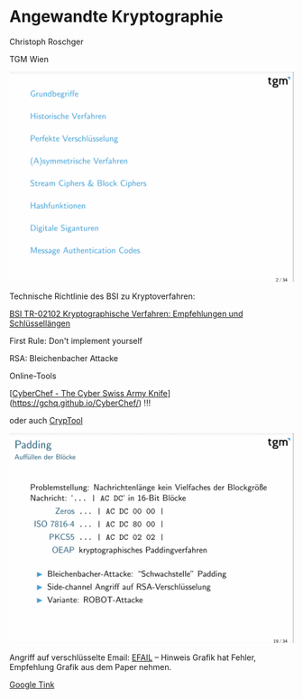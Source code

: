 # Angewandte Kryptographie

Christoph Roschger

TGM Wien

![image-20210602080709735](fig/image-20210602080709735.png)



Technische Richtlinie des BSI zu Kryptoverfahren:

[BSI TR-02102 Kryptographische Verfahren: Empfehlungen und Schlüssellängen](https://www.bsi.bund.de/DE/Themen/Unternehmen-und-Organisationen/Standards-und-Zertifizierung/Technische-Richtlinien/TR-nach-Thema-sortiert/tr02102/tr-02102.html)



First Rule: Don't implement yourself

RSA: Bleichenbacher Attacke

Online-Tools

[[CyberChef - The Cyber Swiss Army Knife](https://gchq.github.io/CyberChef/)](https://gchq.github.io/CyberChef/) !!!

oder auch [CrypTool](https://www.cryptool.org/en/)



![image-20210602091115906](fig/image-20210602091115906.png)



Angriff auf verschlüsselte Email: [EFAIL](https://efail.de) – Hinweis Grafik hat Fehler, Empfehlung Grafik aus dem Paper nehmen.

[Google Tink](https://developers.google.com/tink)

